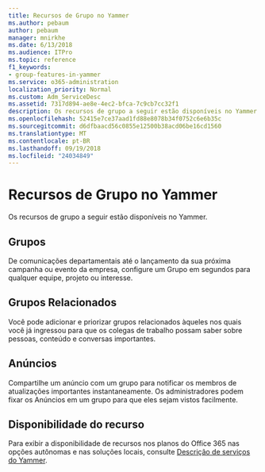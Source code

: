 ```yaml
---
title: Recursos de Grupo no Yammer
ms.author: pebaum
author: pebaum
manager: mnirkhe
ms.date: 6/13/2018
ms.audience: ITPro
ms.topic: reference
f1_keywords:
- group-features-in-yammer
ms.service: o365-administration
localization_priority: Normal
ms.custom: Adm_ServiceDesc
ms.assetid: 7317d894-ae8e-4ec2-bfca-7c9cb7cc32f1
description: Os recursos de grupo a seguir estão disponíveis no Yammer.
ms.openlocfilehash: 52415e7ce37aad1fd88e8078b34f0752c6e6b35c
ms.sourcegitcommit: d6dfbaacd56c0855e12500b38acd06be16cd1560
ms.translationtype: MT
ms.contentlocale: pt-BR
ms.lasthandoff: 09/19/2018
ms.locfileid: "24034849"
---
```

# <a name="group-features-in-yammer"></a>Recursos de Grupo no Yammer

Os recursos de grupo a seguir estão disponíveis no Yammer.
  
## <a name="groups"></a>Grupos
<a name="bkmk_Groups"> </a>

De comunicações departamentais até o lançamento da sua próxima campanha ou evento da empresa, configure um Grupo em segundos para qualquer equipe, projeto ou interesse.
  
## <a name="related-groups"></a>Grupos Relacionados
<a name="bkmk_RelatedGroups"> </a>

Você pode adicionar e priorizar grupos relacionados àqueles nos quais você já ingressou para que os colegas de trabalho possam saber sobre pessoas, conteúdo e conversas importantes.
  
## <a name="announcements"></a>Anúncios
<a name="bkmk_Announcements"> </a>

Compartilhe um anúncio com um grupo para notificar os membros de atualizações importantes instantaneamente. Os administradores podem fixar os Anúncios em um grupo para que eles sejam vistos facilmente.
  
## <a name="feature-availability"></a>Disponibilidade do recurso
<a name="bkmk_Announcements"> </a>

Para exibir a disponibilidade de recursos nos planos do Office 365 nas opções autônomas e nas soluções locais, consulte [Descrição de serviços do Yammer](yammer-service-description.md).
  

